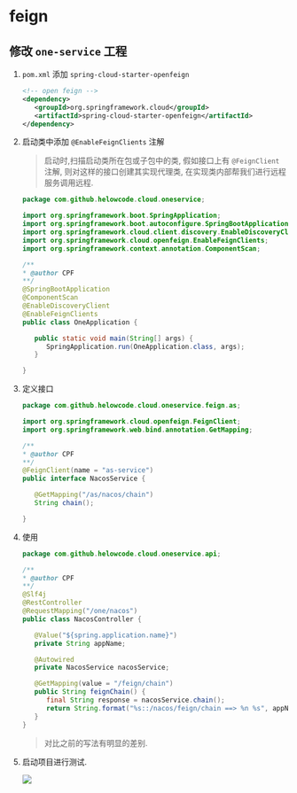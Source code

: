 # feign

## 修改 `one-service` 工程

1. `pom.xml` 添加 `spring-cloud-starter-openfeign`

   ```xml
   <!-- open feign -->
   <dependency>
      <groupId>org.springframework.cloud</groupId>
      <artifactId>spring-cloud-starter-openfeign</artifactId>
   </dependency>
   ```

2. 启动类中添加 `@EnableFeignClients` 注解

   > 启动时,扫描启动类所在包或子包中的类, 假如接口上有 `@FeignClient` 注解, 则对这样的接口创建其实现代理类, 在实现类内部帮我们进行远程服务调用远程.

   ```java
   package com.github.helowcode.cloud.oneservice;

   import org.springframework.boot.SpringApplication;
   import org.springframework.boot.autoconfigure.SpringBootApplication;
   import org.springframework.cloud.client.discovery.EnableDiscoveryClient;
   import org.springframework.cloud.openfeign.EnableFeignClients;
   import org.springframework.context.annotation.ComponentScan;

   /**
   * @author CPF
   **/
   @SpringBootApplication
   @ComponentScan
   @EnableDiscoveryClient
   @EnableFeignClients
   public class OneApplication {

      public static void main(String[] args) {
         SpringApplication.run(OneApplication.class, args);
      }

   }
   ```

3. 定义接口

   ```java
   package com.github.helowcode.cloud.oneservice.feign.as;

   import org.springframework.cloud.openfeign.FeignClient;
   import org.springframework.web.bind.annotation.GetMapping;

   /**
   * @author CPF
   **/
   @FeignClient(name = "as-service")
   public interface NacosService {

      @GetMapping("/as/nacos/chain")
      String chain();

   }
   ```

4. 使用

   ```java
   package com.github.helowcode.cloud.oneservice.api;

   /**
   * @author CPF
   **/
   @Slf4j
   @RestController
   @RequestMapping("/one/nacos")
   public class NacosController {

      @Value("${spring.application.name}")
      private String appName;

      @Autowired
      private NacosService nacosService;

      @GetMapping(value = "/feign/chain")
      public String feignChain() {
         final String response = nacosService.chain();
         return String.format("%s::/nacos/feign/chain ==> %n %s", appName, response);
      }
   }
   ```

   > 对比之前的写法有明显的差别.

5. 启动项目进行测试.

   ![](https://gitee.com/cpfree/picture-warehouse/raw/master/devops-note/1642429934785.png)

